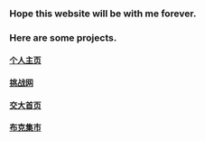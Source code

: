 ### Hope this website will be with me forever.
### Here are some projects.
#### [个人主页](https://sunfishlk.github.io)
#### [挑战网](https://sunfishlk.github.io/Project/tiaozhan)
#### [交大首页](https://sunfishlk.github.io/Project/XjtuPage)
#### [布克集市](https://sunfishlk.github.io/Project/BookMarket) 